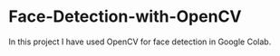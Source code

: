 # Face-Detection-with-OpenCV

In this project I have used OpenCV for face detection in Google Colab.

